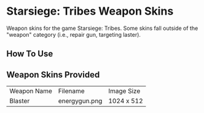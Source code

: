 # Starsiege: Tribes Weapon Skins
Weapon skins for the game Starsiege: Tribes. Some skins fall outside of the "weapon" category (i.e., repair gun, targeting laster).

## How To Use

## Weapon Skins Provided
<table>
  <tr>
    <td>Weapon Name</td>
    <td>Filename</td>
    <td>Image Size</td>
  </tr>
  <tr>
    <td>Blaster</td>
    <td>energygun.png</td>
    <td>1024 x 512</td>
  </tr>
</table>
